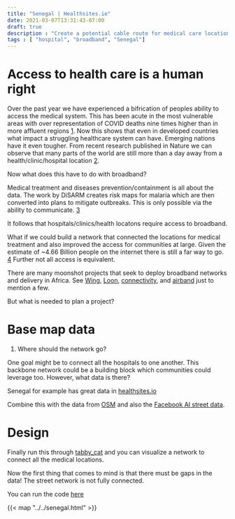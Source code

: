 ```yaml
---
title: "Senegal | Healthsites.io"
date: 2021-03-07T13:31:43-07:00
draft: true
description : "Create a potential cable route for medical care locations"
tags : [ "hospital", "broadband", "Senegal"] 
---
```


# Access to health care is a human right

Over the past year we have experienced a bifrication of peoples ability to access the medical system. This has been acute in the most vulnerable areas with over representation of COVID deaths nine times higher than in more affluent regions [1](https://www.ama-assn.org/delivering-care/health-equity/data-10-cities-show-covid-19-impact-based-poverty-race). Now this shows that even in developed countries what impact a struggling healthcare system can have. Emerging nations have it even tougher. From recent research published in Nature we can observe that many parts of the world are still more than a day away from a health/clinic/hospital location [2](https://www.nature.com/articles/s41591-020-1059-1).

Now what does this have to do with broadband?

Medical treatment and diseases prevention/containment is all about the data. The work by DiSARM creates risk maps for malaria which are then converted into plans to mitigate outbreaks. This is only possible via the ability to communicate. [3](https://www.blog.google/products/maps/how-maps-and-machine-learning-are-helping-eliminate-malaria/)

It follows that hospitals/clinics/health locatons require access to broadband.

What if we could build a network that connected the locations for medical treatment and also improved the access for communities at large. Given the estimate of ~4.66 Billion people on the internet there is still a far way to go. [4](https://www.statista.com/statistics/617136/digital-population-worldwide/) Further not all access is equivalent.

There are many moonshot projects that seek to deploy broadband networks and delivery in Africa. See [Wing](https://qz.com/1712200/google-wing-launching-us-drone-deliveries-with-fedex-walgreens/), [Loon](https://www.nytimes.com/2020/07/07/world/africa/google-loon-balloon-kenya.html), [connectivity](https://connectivity.fb.com/), and [airband](https://www.microsoft.com/en-us/corporate-responsibility/airband) just to mention a few.

But what is needed to plan a project?

# Base map data

1. Where should the network go?

One goal might be to connect all the hospitals to one another. This backbone network could be a building block which communities could leverage too. However, what data is there?

Senegal for example has great data in [healthsites.io](healthsites.io)

Combine this with the data from [OSM](https://download.geofabrik.de/africa/senegal-and-gambia.html) and also the [Facebook AI street data](https://github.com/facebookincubator/RapiD).

# Design

Finally run this through [tabby_cat](https://github.com/fhk/tabby_cat/) and you can visualize a network to connect all the medical locations.

Now the first thing that comes to mind is that there must be gaps in the data! The street network is not fully connected.

You can run the code [here](https://colab.research.google.com/drive/13Rwt8LsW0W5iu7zVey1Q_Rn0UtrnqnXP?usp=sharing)


{{< map "../../senegal.html" >}}